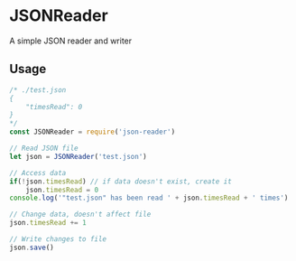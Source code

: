 # JSONReader
A simple JSON reader and writer

## Usage
```javascript
/* ./test.json
{
	"timesRead": 0
}
*/
const JSONReader = require('json-reader')

// Read JSON file
let json = JSONReader('test.json')

// Access data
if(!json.timesRead) // if data doesn't exist, create it
	json.timesRead = 0
console.log('"test.json" has been read ' + json.timesRead + ' times')

// Change data, doesn't affect file
json.timesRead += 1

// Write changes to file
json.save()
```
